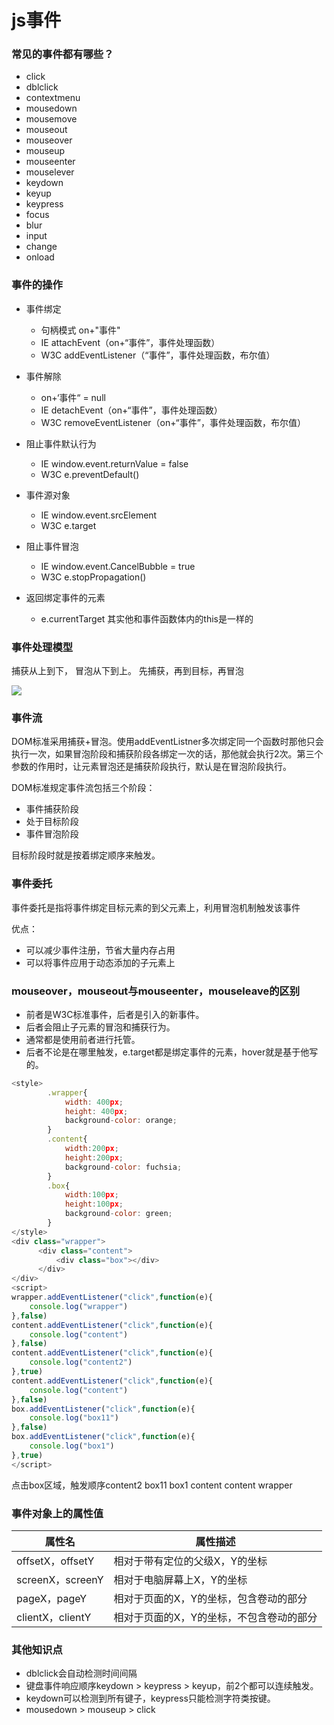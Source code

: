 # js事件

### 常见的事件都有哪些？

- click 
- dblclick 
- contextmenu 
- mousedown 
- mousemove
- mouseout
- mouseover
- mouseup
- mouseenter
- mouselever
- keydown
- keyup
- keypress
- focus
- blur
- input
- change
- onload

### 事件的操作

- 事件绑定
  - 句柄模式 on+"事件"
  - IE attachEvent（on+“事件”，事件处理函数）
  - W3C addEventListener（“事件”，事件处理函数，布尔值）
- 事件解除
  - on+‘事件“ = null
  - IE detachEvent（on+“事件”，事件处理函数）
  - W3C removeEventListener（on+“事件”，事件处理函数，布尔值）
- 阻止事件默认行为
  - IE window.event.returnValue = false
  - W3C e.preventDefault()
- 事件源对象
  - IE window.event.srcElement
  - W3C e.target
- 阻止事件冒泡
  - IE window.event.CancelBubble = true
  - W3C e.stopPropagation()

- 返回绑定事件的元素
  - e.currentTarget 其实他和事件函数体内的this是一样的

### 事件处理模型

捕获从上到下， 冒泡从下到上。 先捕获，再到目标，再冒泡 

![](https://timgsa.baidu.com/timg?image&quality=80&size=b9999_10000&sec=1563014904438&di=8d3466de900b224b02cfbc0d6788b454&imgtype=jpg&src=http%3A%2F%2Fimg3.imgtn.bdimg.com%2Fit%2Fu%3D909690098%2C3692860007%26fm%3D214%26gp%3D0.jpg)

### 事件流

DOM标准采用捕获+冒泡。使用addEventListner多次绑定同一个函数时那他只会执行一次，如果冒泡阶段和捕获阶段各绑定一次的话，那他就会执行2次。第三个参数的作用时，让元素冒泡还是捕获阶段执行，默认是在冒泡阶段执行。

DOM标准规定事件流包括三个阶段：

- 事件捕获阶段
- 处于目标阶段
- 事件冒泡阶段

目标阶段时就是按着绑定顺序来触发。

### 事件委托

事件委托是指将事件绑定目标元素的到父元素上，利用冒泡机制触发该事件

优点：

- 可以减少事件注册，节省大量内存占用
- 可以将事件应用于动态添加的子元素上

### mouseover，mouseout与mouseenter，mouseleave的区别

- 前者是W3C标准事件，后者是引入的新事件。
- 后者会阻止子元素的冒泡和捕获行为。
- 通常都是使用前者进行托管。
- 后者不论是在哪里触发，e.target都是绑定事件的元素，hover就是基于他写的。

```javascript
<style>
        .wrapper{
            width: 400px;
            height: 400px;
            background-color: orange;
        }
        .content{
            width:200px;
            height:200px;
            background-color: fuchsia;
        }
        .box{
            width:100px;
            height:100px;
            background-color: green;
        }
</style>
<div class="wrapper">
      <div class="content">
          <div class="box"></div>
      </div>
</div>
<script>
wrapper.addEventListener("click",function(e){
    console.log("wrapper")
},false)
content.addEventListener("click",function(e){
    console.log("content")
},false)
content.addEventListener("click",function(e){
    console.log("content2")
},true)
content.addEventListener("click",function(e){
    console.log("content")
},false)
box.addEventListener("click",function(e){
    console.log("box11")
},false)
box.addEventListener("click",function(e){
    console.log("box1")
},true)
</script>
```

点击box区域，触发顺序content2  box11  box1 content content wrapper  

### 事件对象上的属性值

| 属性名           | 属性描述                                 |
| ---------------- | ---------------------------------------- |
| offsetX，offsetY | 相对于带有定位的父级X，Y的坐标           |
| screenX，screenY | 相对于电脑屏幕上X，Y的坐标               |
| pageX，pageY     | 相对于页面的X，Y的坐标，包含卷动的部分   |
| clientX，clientY | 相对于页面的X，Y的坐标，不包含卷动的部分 |

### 其他知识点

- dblclick会自动检测时间间隔
- 键盘事件响应顺序keydown > keypress > keyup，前2个都可以连续触发。
- keydown可以检测到所有键子，keypress只能检测字符类按键。
- mousedown > mouseup > click